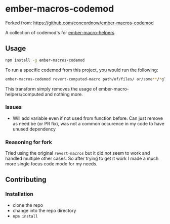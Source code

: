 # ember-macros-codemod

Forked from: https://github.com/concordnow/ember-macros-codemod

A collection of codemod's for [ember-macro-helpers](https://github.com/kellyselden/ember-macro-helpers)

## Usage

```bash
npm install -g ember-macros-codemod
```

To run a specific codemod from this project, you would run the following:

```bash
ember-macros-codemod revert-computed-macro path/of/files/ or/some**/*glob.js
```

This transform simply removes the usage of ember-macro-helpers/computed and nothing more.

### Issues
* Will add variable even if not used from function before. Can just remove as need be (or PR fix), was not a common occurence in my code to have unused dependency

### Reasoning for fork
Tried using the original `revert-macros` but it did not seem to work and handled multiple other cases. So after trying to get it work I made a much more single focus code mode for my needs.

## Contributing

### Installation

* clone the repo
* change into the repo directory
* `npm install`

